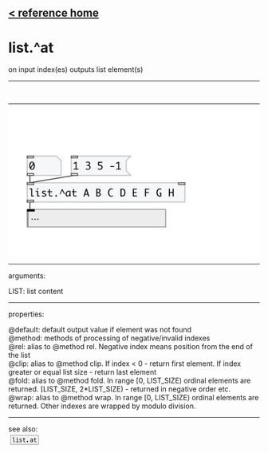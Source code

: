 [< reference home](index.html)
---

# list.^at


on input index(es) outputs list element(s)

---

<br>


---


![example](examples/list.^at-example.jpg)

---
arguments:

LIST: list content<br>

---
properties:

@default: default output value if element
            was not found<br>
@method: methods
            of processing of negative/invalid indexes<br>
@rel: alias to @method rel. Negative index means position
            from the end of the list<br>
@clip: alias to @method clip. If index &lt; 0 - return
            first element. If index greater or equal list size - return last element<br>
@fold: alias to @method fold. In range [0, LIST_SIZE)
            ordinal elements are returned. [LIST_SIZE, 2*LIST_SIZE) - returned in negative order
            etc.<br>
@wrap: alias to @method wrap. In range [0, LIST_SIZE)
            ordinal elements are returned. Other indexes are wrapped by modulo division.<br>

---
see also:<br>
[![list.at](img/object_list.at.png)](list.at.html)
